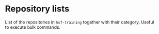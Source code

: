 # Repository lists

List of the repositories in `hsf-training` together with their category.
Useful to execute bulk commands.
